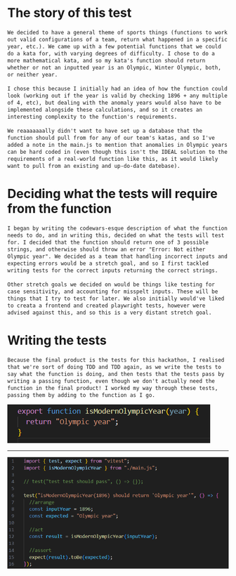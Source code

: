 # The story of this test

    We decided to have a general theme of sports things (functions to work out valid configurations of a team, return what happened in a specific year, etc.). We came up with a few potential functions that we could do a kata for, with varying degrees of difficulty. I chose to do a more mathematical kata, and so my kata's function should return whether or not an inputted year is an Olympic, Winter Olympic, both, or neither year.

    I chose this because I initially had an idea of how the function could look (working out if the year is valid by checking 1896 + any multiple of 4, etc), but dealing with the anomaly years would also have to be implemented alongside these calculations, and so it creates an interesting complexity to the function's requirements.

    We reaaaaaaally didn't want to have set up a database that the function should pull from for any of our team's katas, and so I've added a note in the main.js to mention that anomalies in Olympic years can be hard coded in (even though this isn't the IDEAL solution to the requirements of a real-world function like this, as it would likely want to pull from an existing and up-do-date datebase).

# Deciding what the tests will require from the function

    I began by writing the codewars-esque description of what the function needs to do, and in writing this, decided on what the tests will test for. I decided that the function should return one of 3 possible strings, and otherwise should throw an error "Error: Not either Olympic year". We decided as a team that handling incorrect inputs and expecting errors would be a stretch goal, and so I first tackled writing tests for the correct inputs returning the correct strings.

    Other stretch goals we decided on would be things like testing for case sensitivity, and accounting for misspelt inputs. These will be things that I try to test for later. We also initially would've liked to creata a frontend and created playwright tests, however were advised against this, and so this is a very distant stretch goal.

# Writing the tests

    Because the final product is the tests for this hackathon, I realised that we're sort of doing TDD and TDD again, as we write the tests to say what the function is doing, and then tests that the tests pass by writing a passing function, even though we don't actually need the function in the final product! I worked my way through these tests, passing them by adding to the function as I go.

![First Function](/firstfunction.png "First Function")

---

![First Test](/firsttest.png "First Test")
